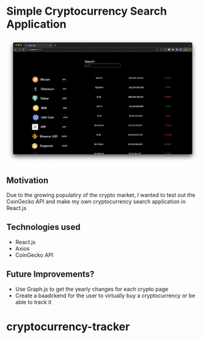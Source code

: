 # Simple Cryptocurrency Search Application

![](Screenshot.png)

## Motivation

Due to the growing populatiry of the crypto market, I wanted to test out the CoinGecko API and make my own cryptocurrency search application in React.js

## Technologies used

- React.js
- Axios
- CoinGecko API

## Future Improvements?

- Use Graph.js to get the yearly changes for each crypto page
- Create a baadckend for the user to virtually buy a cryptocurrency or be able to track it
# cryptocurrency-tracker

